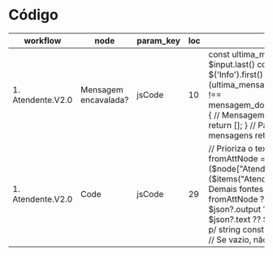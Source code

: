 # Código

| workflow | node | param_key | loc | excerpt |
| --- | --- | --- | --- | --- |
| 1. Atendente.V2.0 | Mensagem encavalada? | jsCode | 10 | const ultima_mensagem_da_fila = $input.last() const mensagem_do_workflow = $('Info').first()  if (ultima_mensagem_da_fila.json.id_mensagem !== mensagem_do_workflow.json.id_mensagem) {   // Mensagem encavalada, para o workflow   return []; }  // Pass-through da fila de mensagens return $input.all(); |
| 1. Atendente.V2.0 | Code | jsCode | 29 | // Prioriza o texto do node "Atendente" const fromAttNode =   ($node["Atendente"]?.json?.output) ??   ($items("Atendente")?.[0]?.json?.output);  // Demais fontes (fallbacks) const raw =   fromAttNode ??   $json?.message?.content ??   $json?.output ??   $json?.mensagem ??   $json?.text ??   $json?.texto ??   "";  // Normaliza p/ string const texto = String(raw \|\| "").trim();  // Se vazio, não quebr... |
